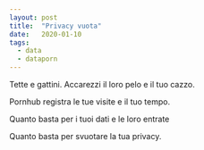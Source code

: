 ```yaml
---
layout: post
title:  "Privacy vuota"
date:   2020-01-10
tags:
  - data
  - dataporn
---
```


Tette e gattini. Accarezzi il loro pelo e il tuo cazzo.

Pornhub registra le tue visite e il tuo tempo.

Quanto basta per i tuoi dati e le loro entrate

Quanto basta per svuotare la tua privacy.
